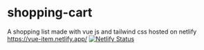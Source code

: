 # shopping-cart
A shopping list made with vue js and tailwind css
hosted on netlify
https://vue-item.netlify.app/
[![Netlify Status](https://api.netlify.com/api/v1/badges/01050c76-7c99-470a-b665-62eca80b6546/deploy-status)](https://app.netlify.com/sites/vue-item/deploys)
